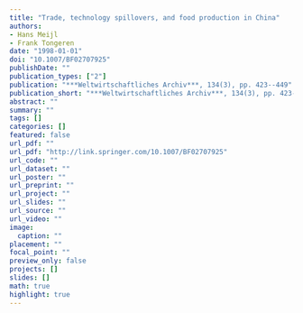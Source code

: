 ```yaml
---
title: "Trade, technology spillovers, and food production in China"
authors: 
- Hans Meijl
- Frank Tongeren
date: "1998-01-01"
doi: "10.1007/BF02707925"
publishDate: ""
publication_types: ["2"]
publication: "***Weltwirtschaftliches Archiv***, 134(3), pp. 423--449"
publication_short: "***Weltwirtschaftliches Archiv***, 134(3), pp. 423--449"
abstract: ""
summary: ""
tags: []
categories: []
featured: false
url_pdf: ""
url_pdf: "http://link.springer.com/10.1007/BF02707925"
url_code: ""
url_dataset: ""
url_poster: ""
url_preprint: ""
url_project: ""
url_slides: ""
url_source: ""
url_video: ""
image: 
  caption: ""
placement: ""
focal_point: ""
preview_only: false
projects: []
slides: []
math: true
highlight: true
---
```

